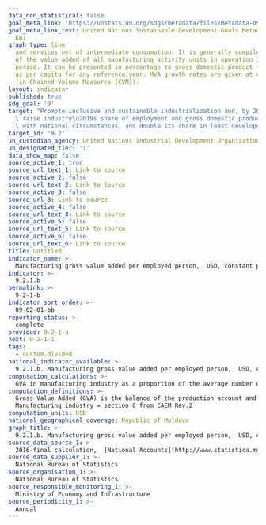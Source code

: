 ```yaml
---
data_non_statistical: false
goal_meta_link: 'https://unstats.un.org/sdgs/metadata/files/Metadata-09-02-01.pdf '
goal_meta_link_text: United Nations Sustainable Development Goals Metadata (PDF 217
  KB)
graph_type: line
  and services net of intermediate consumption. It is generally compiled as the sum
  of the value added of all manufacturing activity units in operation in the reference
  period. It can be presented in percentage to gross domestic product (GDP) as well
  as per capita for any reference year. MVA growth rates are given at constant prices
  (in Chained Volume Measures [CVM]).
layout: indicator
published: true
sdg_goal: '9'
target: "Promote inclusive and sustainable industrialization and, by 2030, significantly\
  \ raise industry\u2019s share of employment and gross domestic product, in line\
  \ with national circumstances, and double its share in least developed countries"
target_id: '9.2'
un_custodian_agency: United Nations Industrial Development Organization (UNIDO)
un_designated_tier: '1'
data_show_map: false
source_active_1: true
source_url_text_1: Link to source
source_active_2: false
source_url_text_2: Link to Source
source_active_3: false
source_url_3: Link to source
source_active_4: false
source_url_text_4: Link to source
source_active_5: false
source_url_text_5: Link to source
source_active_6: false
source_url_text_6: Link to source
title: Untitled
indicator_name: >-
  Manufacturing gross value added per employed person,  USD, constant prices
indicator: >-
  9.2.1.b
permalink: >-
  9-2-1-b
indicator_sort_order: >-
  09-02-01-bb
reporting_status: >-
  complete
previous: 9-2-1-a
next: 9-2-1-1
tags:
  - custom.divided
national_indicator_available: >-
  9.2.1.b. Manufacturing gross value added per employed person,  USD, constant prices
computation_calculations: >-
  GVA in manufacturing industry as a proportion of the average number of population, constant prices.
computation_definitions: >-
  Gross Value Added (GVA) is the balance of the production account and is measured as the difference between the value of manufactured goods and services (assessed at the basic prices) and the intermediary consumption (assessed at the buyer's prices), hence representing the newly created value in the production process. GVA is distributed by economic activities according to  NACE rev.2.<br> 
  Manufacturing industry = section C from CAEM Rev.2
computation_units: USD
national_geographical_coverage: Republic of Moldova
graph_title: >-
  9.2.1.b. Manufacturing gross value added per employed person,  USD, constant prices
source_data_source_1: >-
  2016-final calculation,  [National Accounts](http://www.statistica.md/public/files/Metadate/en/Conturi_nationale_en.pdf)
source_data_supplier_1: >-
  National Bureau of Statistics
source_organisation_1: >-
  National Bureau of Statistics
source_responsible_monitoring_1: >-
  Ministry of Economy and Infrastructure
source_periodicity_1: >-
  Annual
---
```

